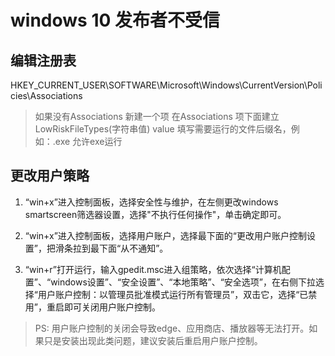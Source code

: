 # windows 10 发布者不受信

## 编辑注册表

HKEY\_CURRENT\_USER\SOFTWARE\Microsoft\Windows\CurrentVersion\Policies\Associations

> 如果没有Associations 新建一个项 在Associations 项下面建立LowRiskFileTypes\(字符串值\) value 填写需要运行的文件后缀名，例如：.exe 允许exe运行

## 更改用户策略

1. “win+x”进入控制面板，选择安全性与维护，在左侧更改windows smartscreen筛选器设置，选择"不执行任何操作"，单击确定即可。

2. “win+x”进入控制面板，选择用户账户，选择最下面的“更改用户账户控制设置”，把滑条拉到最下面“从不通知”。

3. “win+r”打开运行，输入gpedit.msc进入组策略，依次选择“计算机配置”、“windows设置”、“安全设置”、“本地策略”、“安全选项”，在右侧下拉选择“用户账户控制：以管理员批准模式运行所有管理员”，双击它，选择“已禁用”，重启即可关闭用户账户控制。

> PS: 用户账户控制的关闭会导致edge、应用商店、播放器等无法打开。如果只是安装出现此类问题，建议安装后重启用户账户控制。



